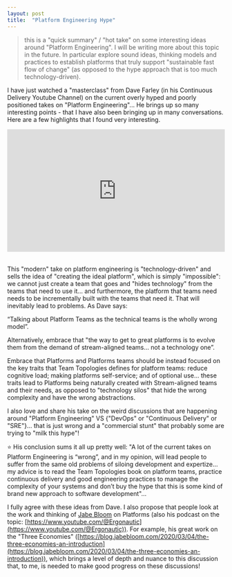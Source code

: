 ```yaml
---
layout: post
title:  "Platform Engineering Hype"
---
```


> this is a "quick summary" / "hot take" on some interesting ideas around "Platform Engineering". I will be writing more about this topic in the future. In particular explore sound ideas, thinking models and practices to establish platforms that truly support "sustainable fast flow of change" (as opposed to the hype approach that is too much technology-driven).

I have just watched a "masterclass" from Dave Farley (in his Continuous Delivery Youtube Channel) on the current overly hyped and poorly positioned takes on "Platform Engineering"... He brings up so many interesting points - that I have also been bringing up in many conversations. Here are a few highlights that I found very interesting.

<div style="left: 0; width: 100%; height: 0; position: relative; padding-bottom: 56.1972%;"><iframe
   src="https://www.youtube.com/embed/wXyNHngEN-s"
   style="border: 0; top: 0; left: 0; width: 100%; height: 100%; position: absolute;" allowfullscreen
   scrolling="no" allow="encrypted-media"></iframe></div><br>

This "modern" take on platform engineering is "technology-driven" and sells the idea of "creating the ideal platform", which is simply "impossible": we cannot just create a team that goes and "hides technology" from the teams that need to use it... and furthermore, the platform that teams need needs to be incrementally built with the teams that need it. That will inevitably lead to problems. As Dave says:

“Talking about Platform Teams as the technical teams is the wholly wrong model”.

Alternatively, embrace that "the way to get to great platforms is to evolve them from the demand of stream-aligned teams… not a technology one”.

Embrace that Platforms and Platforms teams should be instead focused on the key traits that Team Topologies defines for platform teams: reduce cognitive load; making platforms self-service; and of optional use... these traits lead to Platforms being naturally created with Stream-aligned teams and their needs, as opposed to "technology silos" that hide the wrong complexity and have the wrong abstractions.

I also love and share his take on the weird discussions that are happening around "Platform Engineering" VS {"DevOps" or "Continuous Delivery" or "SRE"}... that is just wrong and a "commercial stunt" that probably some are trying to "milk this hype"!

⭐️ His conclusion sums it all up pretty well: "A lot of the current takes on Platform Engineering is “wrong”, and in my opinion, will lead people to suffer from the same old problems of siloing development and expertize… my advice is to read the Team Topologies book on platform teams, practice continuous delivery and good engineering practices to manage the complexity of your systems and don’t buy the hype that this is some kind of brand new approach to software development"...

I fully agree with these ideas from Dave. I also propose that people look at the work and thinking of [Jabe Bloom](https://www.linkedin.com/in/jabebloom) on Platforms (also his podcast on the topic: [https://www.youtube.com/@Ergonautic](https://www.youtube.com/@Ergonautic)). For example, his great work on the "Three Economies" ([https://blog.jabebloom.com/2020/03/04/the-three-economies-an-introduction](https://blog.jabebloom.com/2020/03/04/the-three-economies-an-introduction)), which brings a level of depth and nuance to this discussion that, to me, is needed to make good progress on these discussions!
